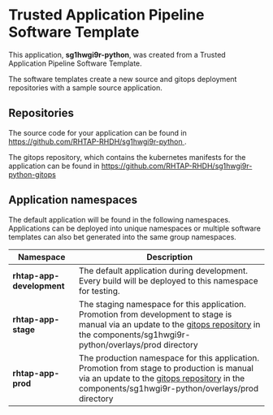 # Trusted Application Pipeline Software Template

This application, **sg1hwgi9r-python**, was created from a Trusted Application Pipeline Software Template.

The software templates create a new source and gitops deployment repositories with a sample source application. 

## Repositories

The source code for your application can be found in [https://github.com/RHTAP-RHDH/sg1hwgi9r-python ](https://github.com/RHTAP-RHDH/sg1hwgi9r-python ).
 
The gitops repository, which contains the kubernetes manifests for the application can be found in 
[https://github.com/RHTAP-RHDH/sg1hwgi9r-python-gitops ](https://github.com/RHTAP-RHDH/sg1hwgi9r-python-gitops ) 

## Application namespaces 

The default application will be found in the following namespaces. Applications can be deployed into unique namespaces or multiple software templates can also bet generated into the same group namespaces.  

|  Namespace   |  Description   |  
| -------- | -------- |   
| **rhtap-app-development** | The default application during development. Every build will be deployed to this namespace for testing. | 
| **rhtap-app-stage** | The staging namespace for this application. Promotion from development to stage is manual via an update to the [gitops repository](https://github.com/RHTAP-RHDH/sg1hwgi9r-python-gitops ) in the components/sg1hwgi9r-python/overlays/prod directory |  
| **rhtap-app-prod** | The production namespace for this application. Promotion from stage to production is manual via an update to the [gitops repository](https://github.com/RHTAP-RHDH/sg1hwgi9r-python-gitops ) in the components/sg1hwgi9r-python/overlays/prod directory | 
